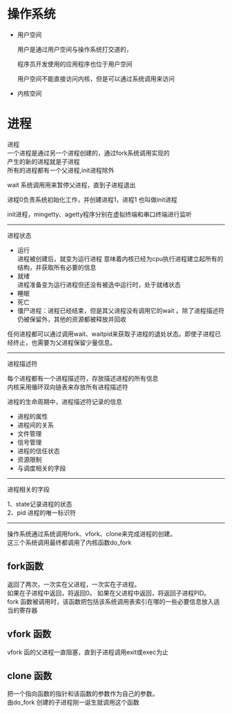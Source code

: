 # 操作系统

- 用户空间

    用户是通过用户空间与操作系统打交道的，
    
    程序员开发使用的应用程序也位于用户空间

    用户空间不能直接访问内核，但是可以通过系统调用来访问

- 内核空间
# 进程


进程  
一个进程是通过另一个进程创建的，通过fork系统调用实现的  
产生的新的进程就是子进程  
所有的进程都有一个父进程,init进程除外  

wait 系统调用用来暂停父进程，直到子进程退出  

进程0负责系统初始化工作，并创建进程1，进程1 也叫做init进程

init进程，mingetty、agetty程序分别在虚拟终端和串口终端进行监听

---

进程状态
- 运行  
    进程被创建后，就变为运行进程
    意味着内核已经为cpu执行进程建立起所有的结构，并获取所有必要的信息
- 就绪  
    进程准备变为运行进程但还没有被选中运行时，处于就绪状态
- 睡眠
- 死亡
- 僵尸进程：进程已经结束，但是其父进程没有调用它的wait 。除了进程描述符仍被保留外，其他的资源都被释放并回收




任何进程都可以通过调用wait、waitpid来获取子进程的退处状态。即使子进程已经终止，也需要为父进程保留少量信息。
    

---
进程描述符

每个进程都有一个进程描述符，存放描述进程的所有信息  
内核采用循环双向链表来存放所有进程描述符 
 

进程的生命周期中，进程描述符记录的信息
- 进程的属性
- 进程间的关系
- 文件管理
- 信号管理
- 进程的信任状态
- 资源限制
- 与调度相关的字段


---

进程相关的字段

1、state记录进程的状态  
2、pid 进程的唯一标识符


---
操作系统通过系统调用fork、vfork、clone来完成进程的创建。    
这三个系统调用最终都调用了内核函数do_fork

## fork函数

返回了两次，一次实在父进程，一次实在子进程。    
如果在子进程中返回，将返回0。
如果在父进程中返回，将返回子进程PID。       
fork 函数被调用时，该函数把包括该系统调用表索引在哪的一些必要信息放入适当的寄存器   


## vfork 函数

vfork 函的父进程一直阻塞，直到子进程调用exit或exec为止

## clone 函数

把一个指向函数的指针和该函数的参数作为自己的参数。  
由do_fork 创建的子进程刚一诞生就调用这个函数


